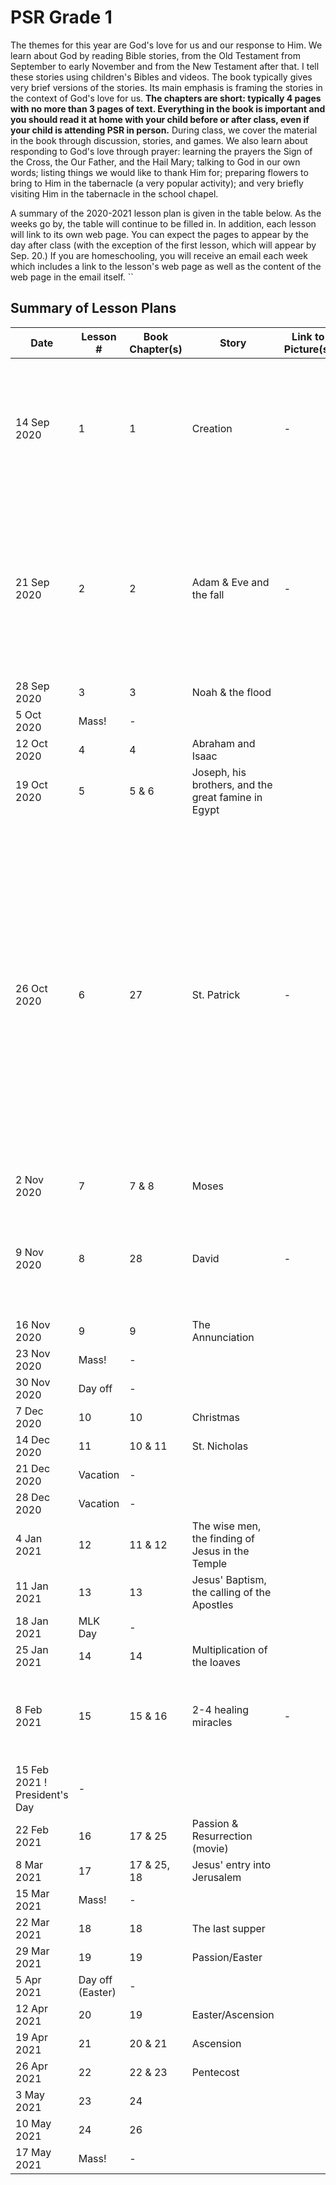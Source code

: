 # PSR Grade 1

The themes for this year are God's love for us and our response to Him.  We learn about God by reading Bible stories, from the Old Testament from September to early November and from the New Testament after that.  I tell these stories using children's Bibles and videos.  The book typically gives very brief versions of the stories.  Its main emphasis is framing the stories in the context of God's love for us.  **The chapters are short: typically 4 pages with no more than 3 pages of text. Everything in the book is important and you should read it at home with your child before or after class, even if your child is attending PSR in person.**  During class, we cover the material in the book through discussion, stories, and games.  We also learn about responding to God's love through prayer: learning the prayers the Sign of the Cross, the Our Father, and the Hail Mary; talking to God in our own words; listing things we would like to thank Him for; preparing flowers to bring to Him in the tabernacle (a very popular activity); and very briefly visiting Him in the tabernacle in the school chapel.  

A summary of the 2020-2021 lesson plan is given in the table below.  As the weeks go by, the table will continue to be filled in.  In addition, each lesson will link to its own web page.  You can expect the pages to appear by the day after class (with the exception of the first lesson, which will appear by Sep. 20.)  If you are homeschooling, you will receive an email each week which includes a link to the lesson's web page as well as the content of the web page in the email itself.
``
## Summary of Lesson Plans

|Date        | Lesson # | Book Chapter(s) | Story | Link to Picture(s) | Links to Video(s) | Comments|
-------------|---------|-----------------|-------|--------------------|-------------------|------------|
14 Sep 2020  | 1       |  1  | Creation | - |[Formed.org: The Animated Bible Series Episode 1](https://watch.formed.org/the-animated-bible-series-the-creation) | This covers the stories for lessons 1 and 2 EXCEPT that you will need to emphasize that God promised to send us a savior.| 
21 Sep 2020  | 2       |  2  | Adam & Eve and the fall | - |[Formed.org: Brother Francis: Born into the kingdom: The miracle of baptism](https://watch.formed.org/brother-francis-1/season:1/videos/born-into-the-kingdom-the-miracle-of-baptism) | Be sure to emphasize that God promised to send us a Savior!  The Brother Francis video covers the stories for lessons 1 and 2, including the emphasis on the Savior|
28 Sep 2020  | 3       |  3  | Noah & the flood 
5 Oct 2020   | Mass!   |  -  |
12 Oct 2020  | 4       | 4   | Abraham and Isaac
19 Oct 2020  | 5       | 5 & 6 | Joseph, his brothers, and the great famine in Egypt
26 Oct 2020  | 6       | 27 | St. Patrick | - |[St. Patrick, Saints and Heroes collection on Formed.org, about 25 min.](https://watch.formed.org/the-saints-and-heroes-collection/season:1/videos/patrick-brave-shepherd-of-the-emerald-isle) AND (optional) [Halloween/All Saints Day explained with a cheesy Lego animation, about 6 min](https://www.youtube.com/watch?v=Oy66_pgeORA) | Discuss saints before All Hallow's Eve and All Saints day.  Formed has a second children's video on St. Patrick in the Cathoilc Heroes of the Faith collection.  I like the linked Saints & Heroes collection video better for first graders becasue it has a lighter tone.  First graders are at the very lower end of recommended age for the other videos.
2 Nov 2020   | 7       | 7 & 8 | Moses | 
9 Nov 2020   | 8       | 28 | David | - | - | May change.  I do want to keep chapters 9-12 on the dates where they are: these lessons are good for Christmas.
16 Nov 2020  | 9       | 9  | The Annunciation
23 Nov 2020  | Mass!   | -  |
30 Nov 2020  | Day off | -  |
7 Dec 2020   | 10      | 10 | Christmas
14 Dec 2020  | 11      | 10 & 11 | St. Nicholas
21 Dec 2020  | Vacation| - |
28 Dec 2020  | Vacation| - |
4 Jan 2021   | 12      | 11 & 12 | The wise men, the finding of Jesus in the Temple
11 Jan 2021  | 13      | 13 | Jesus' Baptism, the calling of the Apostles
18 Jan 2021  | MLK Day | - |
25 Jan 2021  | 14      | 14 | Multiplication of the loaves
8 Feb 2021   | 15      | 15 & 16 | 2-4 healing miracles | - | [Jesus heals a paralyzed man whose friends have lowered him through the roof, 2 min.](https://www.youtube.com/watch?v=hJn7BYAMPmM) 
15 Feb 2021  ! President's Day | - |
22 Feb 2021  | 16      | 17 & 25 | Passion & Resurrection (movie)
8 Mar 2021   | 17      | 17 & 25, 18 | Jesus' entry into Jerusalem
15 Mar 2021  | Mass!   | -
22 Mar 2021  | 18      | 18 | The last supper
29 Mar 2021  | 19      | 19 | Passion/Easter
5 Apr 2021   | Day off (Easter) | -
12 Apr 2021  | 20      | 19 | Easter/Ascension
19 Apr 2021  | 21      | 20 & 21 | Ascension
26 Apr 2021  | 22      | 22 & 23 | Pentecost
3 May 2021  | 23      | 24
10 May 2021  | 24      | 26
17 May 2021  | Mass!   | -
